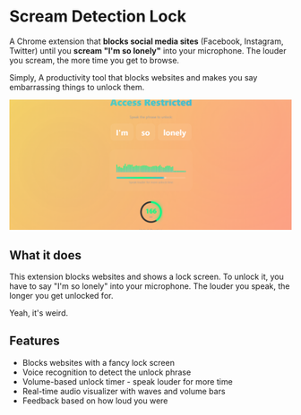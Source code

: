 # Scream Detection Lock 

A Chrome extension that **blocks social media sites** (Facebook, Instagram, Twitter) until you **scream "I'm so lonely"** into your microphone. The louder you scream, the more time you get to browse.

Simply, A productivity tool that blocks websites and makes you say embarrassing things to unlock them.

![Scream to Unlock Demo Image](./images/demo.png)

## What it does
This extension blocks websites and shows a lock screen. To unlock it, you have to say "I'm so lonely" into your microphone. The louder you speak, the longer you get unlocked for.

Yeah, it's weird.

## Features

- Blocks websites with a fancy lock screen
- Voice recognition to detect the unlock phrase
- Volume-based unlock timer - speak louder for more time
- Real-time audio visualizer with waves and volume bars
- Feedback based on how loud you were
